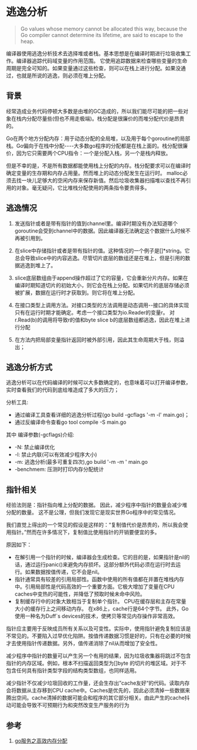 # 逃逸分析
> Go values whose memory cannot be allocated this way, because the Go compiler cannot determine its lifetime, are said to escape to the heap. 

编译器使用逃逸分析技术去选择堆或者栈。基本思想是在编译时期进行垃圾收集工作。编译器追踪代码域变量的作用范围。
它使用追踪数据来检查哪些变量的生命周期是完全可知的。如果变量通过这些检查，则可以在栈上进行分配。如果没通过，也就是所说的逃逸，则必须在堆上分配。

## 背景
经常造成业务代码停顿大多数是由堆的GC造成的，所以我们能尽可能的把一些对象在栈内分配尽量些(但也不用走极端)。栈分配是很廉价的而堆分配代价是昂贵的。

Go在两个地方分配内存：用于动态分配的全局堆，以及用于每个goroutine的局部栈。Go偏向于在栈中分配----大多数go程序的分配都是在栈上面的。栈分配很廉价，因为它只需要两个CPU指令：一个是分配入栈，另一个是栈内释放。

但是不幸的是，不是所有数据都能使用栈上分配的内存。栈分配要求可以在编译时确定变量的生存期和内存占用量。然而堆上的动态分配发生在运行时。
malloc必须去找一块儿足够大的空闲内存来保存新值。然后垃圾收集器扫描堆以查找不再引用的对象。毫无疑问，它比堆栈分配使用的两条指令要贵得多。


## 逃逸情况
1. 发送指针或者是带有指针的值到channel里。编译时期没有办法知道哪个goroutine会受到channel中的数据。因此编译器无法确定这个数据什么时候不再被引用到。

2. 在slice中存储指针或者是带有指针的值。这种情况的一个例子是[]*string。它总会导致slice中的内容逃逸。尽管切片底层的数组还是在堆上，但是引用的数据逃逸到堆上了。

3. slice底层数组由于append操作超过了它的容量，它会重新分片内存。如果在编译时期知道切片的初始大小，则它会在栈上分配。如果切片的底层存储必须被扩展，数据在运行时才获取到。则它将在堆上分配。

4. 在接口类型上调用方法。对接口类型的方法调用是动态调用--接口的具体实现只有在运行时期才能确定。考虑一个接口类型为io.Reader的变量r。
   对r.Read(b)的调用将导致r的值和byte slice b的底层数组都逃逸，因此在堆上进行分配
   
5. 在方法内把局部变量指针返回时被外部引用，因此其生命周期大于栈，则溢出；

## 逃逸分析方式

逃逸分析可以在代码编译的时候可以大多数确定的，也意味着可以打开编译参数，实时查看我们的代码到底给堆造成了多大的压力；


分析工具:

- 通过编译工具查看详细的逃逸分析过程(go build -gcflags '-m -l' main.go)；
- 通过反编译命令查看go tool compile -S main.go

其中 编译参数(-gcflags)介绍:

* -N: 禁止编译优化
* -l: 禁止内联(可以有效减少程序大小)
* -m: 逃逸分析(最多可重复四次),go build '-m -m ' main.go
* -benchmem: 压测时打印内存分配统计


## 指针相关

经验法则是：指针指向堆上分配的数据。 因此，减少程序中指针的数量会减少堆分配的数量。 这不是公理，但我们发现它是现实世界Go程序中的常见情况。

我们直觉上得出的一个常见的假设是这样的：“复制值代价是昂贵的，所以我会使用指针。”然而在许多情况下，复制值比使用指针的开销要便宜的多。

原因如下：

* 在解引用一个指针的时候，编译器会生成检查。它的目的是，如果指针是nil的话，通过运行panic()来避免内存损坏。这部分额外代码必须在运行时去运行。如果数据按值传递，它不会是nil。
* 指针通常具有较差的引用局部性。函数中使用的所有值都在并置在堆栈内存中。引用局部性是代码高效的一个重要方面。它极大增加了变量在CPU caches中变热的可能性，并降低了预取时候未命中风险。
* 复制缓存行中的对象大致相当于复制单个指针。 CPU在缓存层和主存在常量大小的缓存行上之间移动内存。 在x86上，cache行是64个字节。 此外，Go使用一种名为Duff`s devices的技术，使拷贝等常见内存操作非常高效。


指针应主要用于反映成员所有关系以及可变性。实际中，使用指针避免复制应该是不常见的。不要陷入过早优化陷阱。按值传递数据习惯是好的，只有在必要的时候才去使用指针传递数据。另外，值传递消除了nil从而增加了安全性。

减少程序中指针的数量可以产生另一个有用的结果，因为垃圾收集器将跳过不包含指针的内存区域。例如，根本不扫描返回类型为[]byte 的切片的堆区域。对于不包含任何具有指针类型字段的结构类型数组，也同样适用。

减少指针不仅减少垃圾回收的工作量，还会生存出”cache友好“的代码。读取内存会将数据从主存移到CPU cache中。Caches是优先的，因此必须清掉一些数据来腾出空间。cache清掉的数据可能会和程序的其它部分相关。由此产生的cache抖动可能会导致不可预期行为和突然改变生产服务的行为

## 参考
1. [go服务之高效内存分配](https://juejin.cn/post/6844903921568186376)
